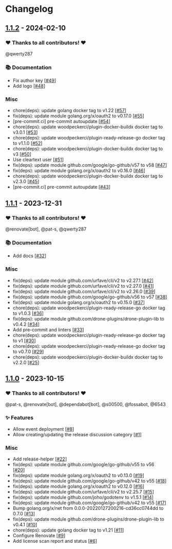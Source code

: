 # Changelog

## [1.1.2](https://github.com/woodpecker-ci/plugin-github-release/releases/tag/1.1.2) - 2024-02-10

### ❤️ Thanks to all contributors! ❤️

@qwerty287

### 📚 Documentation

- Fix author key [[#49](https://github.com/woodpecker-ci/plugin-github-release/pull/49)]
- Add logo [[#48](https://github.com/woodpecker-ci/plugin-github-release/pull/48)]

### Misc

- chore(deps): update golang docker tag to v1.22 [[#57](https://github.com/woodpecker-ci/plugin-github-release/pull/57)]
- fix(deps): update module golang.org/x/oauth2 to v0.17.0 [[#55](https://github.com/woodpecker-ci/plugin-github-release/pull/55)]
- [pre-commit.ci] pre-commit autoupdate [[#54](https://github.com/woodpecker-ci/plugin-github-release/pull/54)]
- chore(deps): update woodpeckerci/plugin-docker-buildx docker tag to v3.0.1 [[#53](https://github.com/woodpecker-ci/plugin-github-release/pull/53)]
- chore(deps): update woodpeckerci/plugin-ready-release-go docker tag to v1.1.0 [[#52](https://github.com/woodpecker-ci/plugin-github-release/pull/52)]
- chore(deps): update woodpeckerci/plugin-docker-buildx docker tag to v3 [[#50](https://github.com/woodpecker-ci/plugin-github-release/pull/50)]
- Use cleartext user [[#51](https://github.com/woodpecker-ci/plugin-github-release/pull/51)]
- fix(deps): update module github.com/google/go-github/v57 to v58 [[#47](https://github.com/woodpecker-ci/plugin-github-release/pull/47)]
- fix(deps): update module golang.org/x/oauth2 to v0.16.0 [[#46](https://github.com/woodpecker-ci/plugin-github-release/pull/46)]
- chore(deps): update woodpeckerci/plugin-docker-buildx docker tag to v2.3.0 [[#45](https://github.com/woodpecker-ci/plugin-github-release/pull/45)]
- [pre-commit.ci] pre-commit autoupdate [[#43](https://github.com/woodpecker-ci/plugin-github-release/pull/43)]

## [1.1.1](https://github.com/woodpecker-ci/plugin-github-release/releases/tag/1.1.1) - 2023-12-31

### ❤️ Thanks to all contributors! ❤️

@renovate[bot], @pat-s, @qwerty287

### 📚 Documentation

- Add docs [[#32](https://github.com/woodpecker-ci/plugin-github-release/pull/32)]

### Misc

- fix(deps): update module github.com/urfave/cli/v2 to v2.27.1 [[#42](https://github.com/woodpecker-ci/plugin-github-release/pull/42)]
- fix(deps): update module github.com/urfave/cli/v2 to v2.27.0 [[#41](https://github.com/woodpecker-ci/plugin-github-release/pull/41)]
- fix(deps): update module github.com/urfave/cli/v2 to v2.26.0 [[#39](https://github.com/woodpecker-ci/plugin-github-release/pull/39)]
- fix(deps): update module github.com/google/go-github/v56 to v57 [[#38](https://github.com/woodpecker-ci/plugin-github-release/pull/38)]
- fix(deps): update module golang.org/x/oauth2 to v0.15.0 [[#37](https://github.com/woodpecker-ci/plugin-github-release/pull/37)]
- chore(deps): update woodpeckerci/plugin-ready-release-go docker tag to v1.0.3 [[#36](https://github.com/woodpecker-ci/plugin-github-release/pull/36)]
- fix(deps): update module github.com/drone-plugins/drone-plugin-lib to v0.4.2 [[#34](https://github.com/woodpecker-ci/plugin-github-release/pull/34)]
- Add pre-commit and linters [[#33](https://github.com/woodpecker-ci/plugin-github-release/pull/33)]
- chore(deps): update woodpeckerci/plugin-ready-release-go docker tag to v1 [[#30](https://github.com/woodpecker-ci/plugin-github-release/pull/30)]
- chore(deps): update woodpeckerci/plugin-ready-release-go docker tag to v0.7.0 [[#29](https://github.com/woodpecker-ci/plugin-github-release/pull/29)]
- chore(deps): update woodpeckerci/plugin-docker-buildx docker tag to v2.2.0 [[#25](https://github.com/woodpecker-ci/plugin-github-release/pull/25)]

## [1.1.0](https://github.com/woodpecker-ci/plugin-github-release/releases/tag/1.1.0) - 2023-10-15

### ❤️ Thanks to all contributors! ❤️

@pat-s, @renovate[bot], @dependabot[bot], @s00500, @fossabot, @6543

### ✨ Features

- Allow event deployment [[#8](https://github.com/woodpecker-ci/plugin-github-release/pull/8)]
- Allow creating/updating the release discussion category [[#1](https://github.com/woodpecker-ci/plugin-github-release/pull/1)]

### Misc

- Add release-helper [[#22](https://github.com/woodpecker-ci/plugin-github-release/pull/22)]
- fix(deps): update module github.com/google/go-github/v55 to v56 [[#20](https://github.com/woodpecker-ci/plugin-github-release/pull/20)]
- fix(deps): update module golang.org/x/oauth2 to v0.13.0 [[#19](https://github.com/woodpecker-ci/plugin-github-release/pull/19)]
- fix(deps): update module github.com/google/go-github/v42 to v55 [[#18](https://github.com/woodpecker-ci/plugin-github-release/pull/18)]
- fix(deps): update module golang.org/x/oauth2 to v0.12.0 [[#16](https://github.com/woodpecker-ci/plugin-github-release/pull/16)]
- fix(deps): update module github.com/urfave/cli/v2 to v2.25.7 [[#15](https://github.com/woodpecker-ci/plugin-github-release/pull/15)]
- fix(deps): update module github.com/joho/godotenv to v1.5.1 [[#14](https://github.com/woodpecker-ci/plugin-github-release/pull/14)]
- fix(deps): update module github.com/google/go-github/v42 to v55 [[#17](https://github.com/woodpecker-ci/plugin-github-release/pull/17)]
- Bump golang.org/x/net from 0.0.0-20220127200216-cd36cc0744dd to 0.7.0 [[#13](https://github.com/woodpecker-ci/plugin-github-release/pull/13)]
- fix(deps): update module github.com/drone-plugins/drone-plugin-lib to v0.4.1 [[#10](https://github.com/woodpecker-ci/plugin-github-release/pull/10)]
- chore(deps): update golang docker tag to v1.21 [[#11](https://github.com/woodpecker-ci/plugin-github-release/pull/11)]
- Configure Renovate [[#9](https://github.com/woodpecker-ci/plugin-github-release/pull/9)]
- Add license scan report and status [[#6](https://github.com/woodpecker-ci/plugin-github-release/pull/6)]
